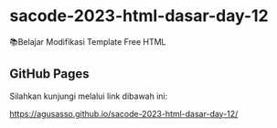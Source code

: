 # sacode-2023-html-dasar-day-12
📚Belajar Modifikasi Template Free HTML

## GitHub Pages

Silahkan kunjungi melalui link dibawah ini:

https://agusasso.github.io/sacode-2023-html-dasar-day-12/
